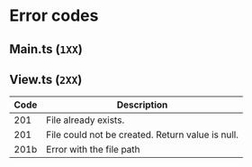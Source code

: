 # Error codes

## Main.ts (`1XX`)

## View.ts (`2XX`)

| Code | Description |
| ---- | ----------- |
| 201  | File already exists. |
| 201  | File could not be created. Return value is null. |
| 201b | Error with the file path |
